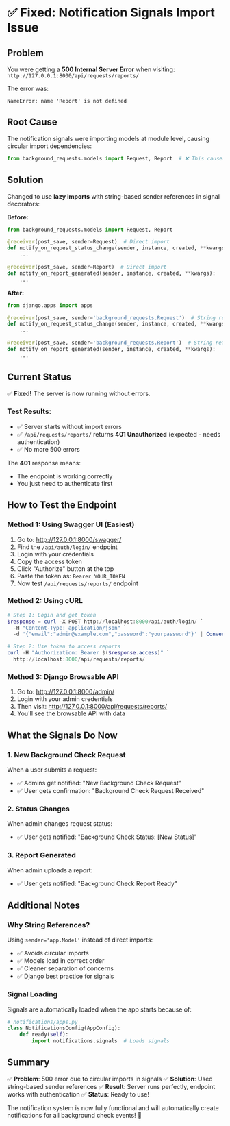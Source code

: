 # ✅ Fixed: Notification Signals Import Issue

## Problem
You were getting a **500 Internal Server Error** when visiting: `http://127.0.0.1:8000/api/requests/reports/`

The error was:
```
NameError: name 'Report' is not defined
```

## Root Cause
The notification signals were importing models at module level, causing circular import dependencies:
```python
from background_requests.models import Request, Report  # ❌ This caused circular import
```

## Solution
Changed to use **lazy imports** with string-based sender references in signal decorators:

**Before:**
```python
from background_requests.models import Request, Report

@receiver(post_save, sender=Request)  # Direct import
def notify_on_request_status_change(sender, instance, created, **kwargs):
    ...

@receiver(post_save, sender=Report)  # Direct import
def notify_on_report_generated(sender, instance, created, **kwargs):
    ...
```

**After:**
```python
from django.apps import apps

@receiver(post_save, sender='background_requests.Request')  # String reference
def notify_on_request_status_change(sender, instance, created, **kwargs):
    ...

@receiver(post_save, sender='background_requests.Report')  # String reference
def notify_on_report_generated(sender, instance, created, **kwargs):
    ...
```

## Current Status

✅ **Fixed!** The server is now running without errors.

### Test Results:
- ✅ Server starts without import errors
- ✅ `/api/requests/reports/` returns **401 Unauthorized** (expected - needs authentication)
- ✅ No more 500 errors

The **401** response means:
- The endpoint is working correctly
- You just need to authenticate first

## How to Test the Endpoint

### Method 1: Using Swagger UI (Easiest)
1. Go to: http://127.0.0.1:8000/swagger/
2. Find the `/api/auth/login/` endpoint
3. Login with your credentials
4. Copy the access token
5. Click "Authorize" button at the top
6. Paste the token as: `Bearer YOUR_TOKEN`
7. Now test `/api/requests/reports/` endpoint

### Method 2: Using cURL
```powershell
# Step 1: Login and get token
$response = curl -X POST http://localhost:8000/api/auth/login/ `
  -H "Content-Type: application/json" `
  -d '{"email":"admin@example.com","password":"yourpassword"}' | ConvertFrom-Json

# Step 2: Use token to access reports
curl -H "Authorization: Bearer $($response.access)" `
  http://localhost:8000/api/requests/reports/
```

### Method 3: Django Browsable API
1. Go to: http://127.0.0.1:8000/admin/
2. Login with your admin credentials
3. Then visit: http://127.0.0.1:8000/api/requests/reports/
4. You'll see the browsable API with data

## What the Signals Do Now

### 1. **New Background Check Request**
When a user submits a request:
- ✅ Admins get notified: "New Background Check Request"
- ✅ User gets confirmation: "Background Check Request Received"

### 2. **Status Changes**
When admin changes request status:
- ✅ User gets notified: "Background Check Status: [New Status]"

### 3. **Report Generated**
When admin uploads a report:
- ✅ User gets notified: "Background Check Report Ready"

## Additional Notes

### Why String References?
Using `sender='app.Model'` instead of direct imports:
- ✅ Avoids circular imports
- ✅ Models load in correct order
- ✅ Cleaner separation of concerns
- ✅ Django best practice for signals

### Signal Loading
Signals are automatically loaded when the app starts because of:
```python
# notifications/apps.py
class NotificationsConfig(AppConfig):
    def ready(self):
        import notifications.signals  # Loads signals
```

## Summary

✅ **Problem**: 500 error due to circular imports in signals
✅ **Solution**: Used string-based sender references
✅ **Result**: Server runs perfectly, endpoint works with authentication
✅ **Status**: Ready to use!

The notification system is now fully functional and will automatically create notifications for all background check events! 🎉

